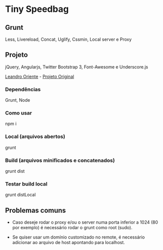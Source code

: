 # Tiny Speedbag

## Grunt
Less, Livereload, Concat, Uglify, Cssmin, Local server e Proxy

## Projeto
jQuery, Angularjs, Twitter Bootstrap 3, Font-Awesome e Underscore.js

[Leandro Oriente](http://leandrooriente.com/) - [Projeto Original](https://github.com/vtex/speedbag)

### Dependências

  Grunt, Node

### Como usar
  
  npm i

### Local (arquivos abertos)
  
  grunt

### Build (arquivos minificados e concatenados)
  
  grunt dist

### Testar build local
  
  grunt distLocal

## Problemas comuns

- Caso deseje rodar o proxy e/ou o server numa porta inferior a 1024 (80 por exemplo) é necessário rodar o grunt como root (sudo).

- Se quiser usar um domínio customizado no remote, é necessário adicionar ao arquivo de host apontando para localhost.